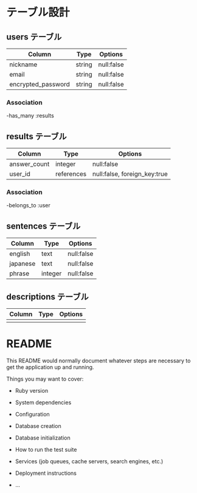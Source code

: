 # テーブル設計

## users テーブル

|Column            |Type     |Options   |
|------------------|---------|----------|
|nickname          |string   |null:false|
|email             |string   |null:false|
|encrypted_password|string   |null:false|

### Association
-has_many :results


## results テーブル

|Column            |Type      |Options                     |
|------------------|----------|----------------------------|
|answer_count      |integer   |null:false                  |
|user_id           |references|null:false, foreign_key:true|

### Association
-belongs_to :user


## sentences テーブル

|Column            |Type     |Options   |
|------------------|---------|----------|
|english           |text     |null:false|
|japanese          |text     |null:false|
|phrase            |integer  |null:false|


## descriptions テーブル

|Column            |Type     |Options   |
|------------------|---------|----------|
|                  |         |          |


# README

This README would normally document whatever steps are necessary to get the
application up and running.

Things you may want to cover:

* Ruby version

* System dependencies

* Configuration

* Database creation

* Database initialization

* How to run the test suite

* Services (job queues, cache servers, search engines, etc.)

* Deployment instructions

* ...
